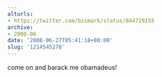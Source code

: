 ```yaml
---
alturls:
- https://twitter.com/bismark/status/844729155
archive:
- 2008-06
date: '2008-06-27T05:41:18+00:00'
slug: '1214545278'
---
```


come on and barack me obamadeus!

